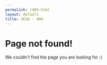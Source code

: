 ```yaml
---
permalink: /404.html
layout: default
title: SESA - 404
---
```


# Page not found!
We couldn't find the page you are looking for :(